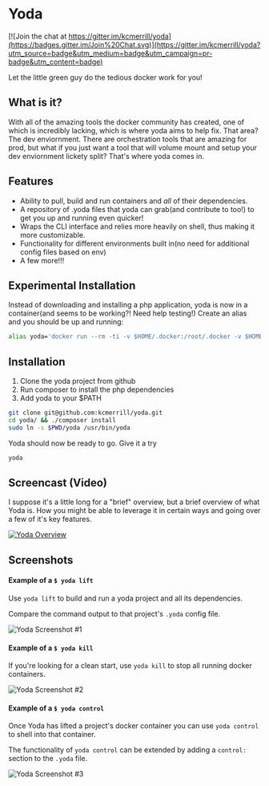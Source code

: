 # Yoda

[![Join the chat at https://gitter.im/kcmerrill/yoda](https://badges.gitter.im/Join%20Chat.svg)](https://gitter.im/kcmerrill/yoda?utm_source=badge&utm_medium=badge&utm_campaign=pr-badge&utm_content=badge)

Let the little green guy do the tedious docker work for you!

## What is it?
With all of the amazing tools the docker community has created, one of which is incredibly lacking, which is where yoda aims to help fix. That area? The dev enviornment. There are orchestration tools that are amazing for prod, but what if you just want a tool that will volume mount and setup your dev enviornment lickety split? That's where yoda comes in.

## Features
- Ability to pull, build and run containers and _all_ of their dependencies.
- A repository of .yoda files that yoda can grab(and contribute to too!) to get you up and running even quicker!
- Wraps the CLI interface and relies more heavily on shell, thus making it more customizable.
- Functionality for different environments built in(no need for additional config files based on env)
- A few more!!!

## Experimental Installation ##
Instead of downloading and installing a php application, yoda is now in a container(and seems to be working?! Need help testing!)
Create an alias and you should be up and running:

```bash
alias yoda='docker run --rm -ti -v $HOME/.docker:/root/.docker -v $HOME/.yoda:/yoda/.config -e containerized=true -h=$HOSTNAME -v /var/run/docker.sock:/var/run/docker.sock -v $(if [ $(dirname $PWD) == "/" ]; then echo $PWD; else dirname $PWD; fi):$(if [ $(dirname $PWD) == "/" ]; then echo $PWD; else dirname $PWD; fi) -v $HOME/.ssh:/root/.ssh -v $HOME/.yoda/shares:/yoda/www/share -w $PWD -u=$(id -u $USER) kcmerrill/yoda'
```

## Installation ##
1. Clone the yoda project from github
2. Run composer to install the php dependencies
3. Add yoda to your $PATH
```bash
git clone git@github.com:kcmerrill/yoda.git
cd yoda/ && ./composer install
sudo ln -s $PWD/yoda /usr/bin/yoda
```

Yoda should now be ready to go. Give it a try
```bash
yoda
```

## Screencast (Video) ##
I suppose it's a little long for a "brief" overview, but a brief overview of what Yoda is. How you might be able to leverage it in certain ways and going over a few of it's key features.

[![Yoda Overview](http://i3.ytimg.com/vi/xY65f2gOTJs/hqdefault.jpg)](https://www.youtube.com/watch?v=xY65f2gOTJs)

## Screenshots ##

#### Example of a `$ yoda lift`
Use `yoda lift` to build and run a yoda project and all its dependencies.

Compare the command output to that project's `.yoda` config file.

![Yoda Screenshot #1](https://raw.githubusercontent.com/kcmerrill/yoda/master/screenshots/yoda_lift_config.png)

#### Example of a `$ yoda kill`
If you're looking for a clean start, use `yoda kill` to stop all running docker containers.

![Yoda Screenshot #2](https://raw.githubusercontent.com/kcmerrill/yoda/master/screenshots/3__tmux.png)

#### Example of a `$ yoda control`
Once Yoda has lifted a project's docker container you can use `yoda control` to shell into that container.

The functionality of `yoda control` can be extended by adding a `control:` section to the `.yoda` file.

![Yoda Screenshot #3](https://raw.githubusercontent.com/kcmerrill/yoda/master/screenshots/3__tmux_and_screenshots.png)

